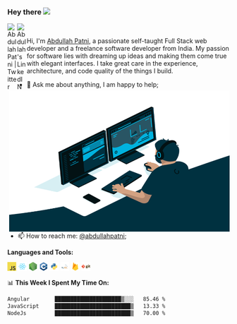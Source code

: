 ### Hey there <img src="https://media.giphy.com/media/hvRJCLFzcasrR4ia7z/giphy.gif" width="25px">

<a href="https://twitter.com/abdullahpatni">
  <img align="left" alt="Abdullah Patni | Twitter" width="22px" src="https://about.x.com/content/dam/about-twitter/x/brand-toolkit/logo-black.png.twimg.1920.png" />
</a>
<a href="https://www.linkedin.com/in/abdullahpatni/">
  <img align="left" alt="Abdullah's LinkedIN" width="22px" src="https://content.linkedin.com/content/dam/me/business/en-us/amp/xbu/linkedin-revised-brand-guidelines/in-logo/fg/brand-inlogo-hero-fg-dsk-v01.png.original.png" />
</a>


<br />

Hi, I'm [Abdullah Patni](abdullahpatni.github.io/portfolio/), a passionate self-taught Full Stack web developer and a freelance software developer from India. My passion for software lies with dreaming up ideas and making them come true with elegant interfaces. I take great care in the experience, architecture, and code quality of the things I build.


  <img align="right" alt="GIF" src="https://raw.githubusercontent.com/abdullahpatni/abdullahpatni/main/code.gif" width="500" height="320" />
  
- 💬 Ask me about anything, I am happy to help;
- 📫 How to reach me: [@abdullahpatni](https://twitter.com/abdullahpatni);
<!-- - 📝 [Resume] -->

**Languages and Tools:**  

<code><img height="20" src="https://raw.githubusercontent.com/github/explore/80688e429a7d4ef2fca1e82350fe8e3517d3494d/topics/javascript/javascript.png"></code>
<code><img height="20" src="https://raw.githubusercontent.com/github/explore/80688e429a7d4ef2fca1e82350fe8e3517d3494d/topics/react/react.png"></code>
<code><img height="20" src="https://raw.githubusercontent.com/github/explore/80688e429a7d4ef2fca1e82350fe8e3517d3494d/topics/nodejs/nodejs.png"></code>
<code><img height="20" src="https://raw.githubusercontent.com/github/explore/80688e429a7d4ef2fca1e82350fe8e3517d3494d/topics/cpp/cpp.png"></code>
<code><img height="20" src="https://raw.githubusercontent.com/github/explore/80688e429a7d4ef2fca1e82350fe8e3517d3494d/topics/python/python.png"></code>
<code><img height="20" src="https://raw.githubusercontent.com/github/explore/80688e429a7d4ef2fca1e82350fe8e3517d3494d/topics/mysql/mysql.png"></code>
<code><img height="20" src="https://raw.githubusercontent.com/github/explore/80688e429a7d4ef2fca1e82350fe8e3517d3494d/topics/firebase/firebase.png"></code>
<code><img height="20" src="https://raw.githubusercontent.com/github/explore/80688e429a7d4ef2fca1e82350fe8e3517d3494d/topics/git/git.png"></code>

📊 **This Week I Spent My Time On:**
<!--START_SECTION:waka-->
```text
Angular        █████████████████████▒░░░   85.46 % 
JavaScript     ████████████████████████▒   13.33 % 
NodeJs         ████████████████████████▒   70.00 % 
```
<!--END_SECTION:waka-->
